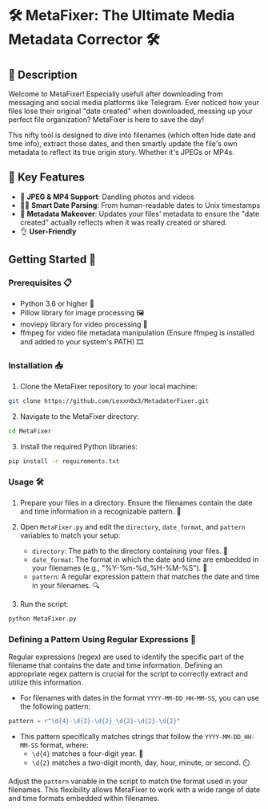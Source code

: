 
# 🛠 MetaFixer: The Ultimate Media Metadata Corrector 🛠

## 🌟 Description
Welcome to MetaFixer! Especially usefull after downloading from messaging and social media platforms like Telegram. Ever noticed how your files lose their original "date created" when downloaded, messing up your perfect file organization? MetaFixer is here to save the day!

This nifty tool is designed to dive into filenames (which often hide date and time info), extract those dates, and then smartly update the file's own metadata to reflect its true origin story. Whether it's JPEGs or MP4s.

## 🚀 Key Features
- 📸 **JPEG & MP4 Support**: Dandling photos and videos
- 🕵️‍♂️ **Smart Date Parsing**: From human-readable dates to Unix timestamps
- 📅 **Metadata Makeover**: Updates your files' metadata to ensure the "date created" actually reflects when it was really created or shared.
- 👌 **User-Friendly**

## Getting Started 🚀

### Prerequisites 📋

- Python 3.6 or higher 🐍
- Pillow library for image processing 🖼️
- moviepy library for video processing 🎥
- ffmpeg for video file metadata manipulation (Ensure ffmpeg is installed and added to your system's PATH) 🎞️

### Installation 📥

1. Clone the MetaFixer repository to your local machine:

```bash
git clone https://github.com/Lexxn0x3/MetadaterFixer.git
```

2. Navigate to the MetaFixer directory:

```bash
cd MetaFixer
```

3. Install the required Python libraries:

```bash
pip install -r requirements.txt
```

### Usage 🛠️

1. Prepare your files in a directory. Ensure the filenames contain the date and time information in a recognizable pattern. 📁

2. Open `MetaFixer.py` and edit the `directory`, `date_format`, and `pattern` variables to match your setup:
    - `directory`: The path to the directory containing your files. 📂
    - `date_format`: The format in which the date and time are embedded in your filenames (e.g., "%Y-%m-%d_%H-%M-%S"). 📆
    - `pattern`: A regular expression pattern that matches the date and time in your filenames. 🔍

3. Run the script:

```bash
python MetaFixer.py
```

### Defining a Pattern Using Regular Expressions 🧩

Regular expressions (regex) are used to identify the specific part of the filename that contains the date and time information. Defining an appropriate regex pattern is crucial for the script to correctly extract and utilize this information.

- For filenames with dates in the format `YYYY-MM-DD_HH-MM-SS`, you can use the following pattern:

```python
pattern = r"\d{4}-\d{2}-\d{2}_\d{2}-\d{2}-\d{2}"
```

- This pattern specifically matches strings that follow the `YYYY-MM-DD_HH-MM-SS` format, where:
    - `\d{4}` matches a four-digit year. 📅
    - `\d{2}` matches a two-digit month, day, hour, minute, or second. ⏲️

Adjust the `pattern` variable in the script to match the format used in your filenames. This flexibility allows MetaFixer to work with a wide range of date and time formats embedded within filenames.
